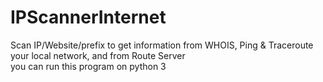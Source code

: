 # IPScannerInternet
Scan IP/Website/prefix to get information from WHOIS, Ping &amp; Traceroute your local network, and from Route Server
<br>you can run this program on python 3
